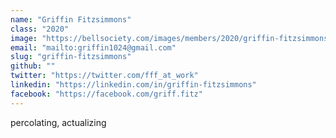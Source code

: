 ```yaml
---
name: "Griffin Fitzsimmons"
class: "2020"
image: "https://bellsociety.com/images/members/2020/griffin-fitzsimmons.jpg"
email: "mailto:griffin1024@gmail.com"
slug: "griffin-fitzsimmons"
github: ""
twitter: "https://twitter.com/fff_at_work"
linkedin: "https://linkedin.com/in/griffin-fitzsimmons"
facebook: "https://facebook.com/griff.fitz"
---
```

percolating, actualizing